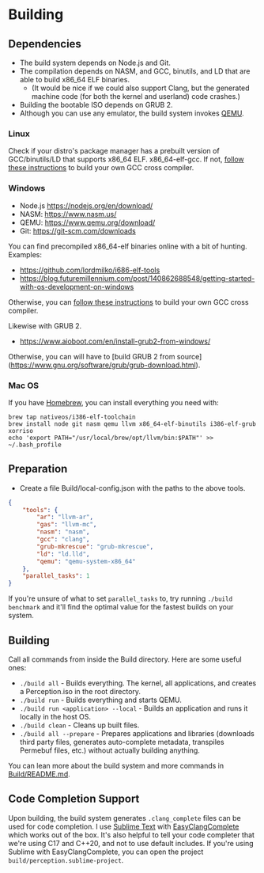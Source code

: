 # Building

## Dependencies
- The build system depends on Node.js and Git.
- The compilation depends on NASM, and GCC, binutils, and LD that are able to build x86_64 ELF binaries.
  - (It would be nice if we could also support Clang, but the generated machine code (for both the kernel and userland) code crashes.)
- Building the bootable ISO depends on GRUB 2.
- Although you can use any emulator, the build system invokes [QEMU](https://www.qemu.org/).

### Linux
Check if your distro's package manager has a prebuilt version of GCC/binutils/LD that supports x86_64 ELF. x86_64-elf-gcc. If not, [follow these instructions](https://wiki.osdev.org/GCC_Cross-Compiler) to build your own GCC cross compiler.

### Windows
- Node.js https://nodejs.org/en/download/
- NASM: https://www.nasm.us/
- QEMU: https://www.qemu.org/download/
- Git: https://git-scm.com/downloads

You can find precompiled x86_64-elf binaries online with a bit of hunting. Examples:
- https://github.com/lordmilko/i686-elf-tools
- https://blog.futuremillennium.com/post/140862688548/getting-started-with-os-development-on-windows

Otherwise, you can [follow these instructions](https://wiki.osdev.org/GCC_Cross-Compiler) to build your own GCC cross compiler.

Likewise with GRUB 2.
- https://www.aioboot.com/en/install-grub2-from-windows/

Otherwise, you can will have to [build GRUB 2 from source] (https://www.gnu.org/software/grub/grub-download.html).

### Mac OS

If you have [Homebrew](https://brew.sh/), you can install everything you need with:

```
brew tap nativeos/i386-elf-toolchain
brew install node git nasm qemu llvm x86_64-elf-binutils i386-elf-grub xorriso
echo 'export PATH="/usr/local/brew/opt/llvm/bin:$PATH"' >> ~/.bash_profile
```

## Preparation
- Create a file Build/local-config.json with the paths to the above tools.

```json
{
	"tools": {
		"ar": "llvm-ar",
		"gas": "llvm-mc",
		"nasm": "nasm",
		"gcc": "clang",
		"grub-mkrescue": "grub-mkrescue",
		"ld": "ld.lld",
		"qemu": "qemu-system-x86_64"
	},
	"parallel_tasks": 1
}
```

If you're unsure of what to set `parallel_tasks` to, try running `./build benchmark` and it'll find the optimal value for the fastest builds on your system.

## Building
Call all commands from inside the Build directory. Here are some useful ones:

- `./build all` - Builds everything. The kernel, all applications, and creates a Perception.iso in the root directory.
- `./build run` - Builds everything and starts QEMU.
- `./build run <application> --local` - Builds an application and runs it locally in the host OS.
- `./build clean` - Cleans up built files.
- `./build all --prepare` - Prepares applications and libraries (downloads third party files, generates auto-complete metadata, transpiles Permebuf files, etc.) without actually building anything.

You can lean more about the build system and more commands in [Build/README.md](Build/README.md).

## Code Completion Support
Upon building, the build system generates `.clang_complete` files can be used for code completion. I use [Sublime Text](https://www.sublimetext.com/) with [EasyClangComplete](https://github.com/niosus/EasyClangComplete) which works out of the box. It's also helpful to tell your code completer that we're using C17 and C++20, and not to use default includes. If you're using Sublime with EasyClangComplete, you can open the project `build/perception.sublime-project`.
